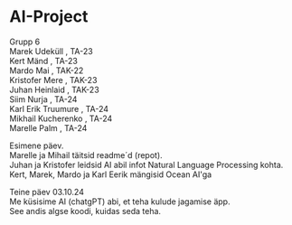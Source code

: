 # AI-Project
Grupp 6 <br>
Marek Udeküll , TA-23 <br>
Kert Mänd , TA-23 <br>
Mardo Mai , TAK-22 <br>
Kristofer Mere , TAK-23 <br>
Juhan Heinlaid , TAK-23 <br>
Siim Nurja , TA-24 <br>
Karl Erik Truumure , TA-24 <br>
Mikhail Kucherenko , TA-24 <br>
Marelle Palm , TA-24 <br>
<p> Esimene päev. <br>
  Marelle ja Mihail täitsid readme´d (repot). <br>
  Juhan ja Kristofer leidsid AI abil infot Natural Language Processing kohta. <br>
  Kert, Marek, Mardo ja Karl Eerik mängisid Ocean AI'ga </p>

Teine päev 03.10.24  
Me küsisime AI (chatgPT) abi, et teha kulude jagamise äpp.  
See andis algse koodi, kuidas seda teha.  
 

